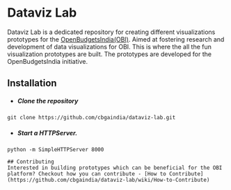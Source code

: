 # Dataviz Lab
Dataviz Lab is a dedicated repository for creating different visualizations prototypes for the [OpenBudgetsIndia(OBI)](https://openbudgetsindia.org/). Aimed at fostering research and development of data visualizations for OBI. This is where the all the fun visualization prototypes are built. The prototypes are developed for the OpenBudgetsIndia initiative.

## Installation
- ##### Clone the repository
```
git clone https://github.com/cbgaindia/dataviz-lab.git
```
- ##### Start a HTTPServer.
```
python -m SimpleHTTPServer 8000 

## Contributing
Interested in building prototypes which can be beneficial for the OBI platform? Checkout how you can contribute - [How to Contribute](https://github.com/cbgaindia/dataviz-lab/wiki/How-to-Contribute) 
